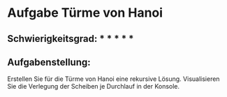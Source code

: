# Aufgabe Türme von Hanoi

## Schwierigkeitsgrad: * * * * *

## Aufgabenstellung:
Erstellen Sie für die Türme von Hanoi eine rekursive Lösung. Visualisieren Sie die Verlegung der Scheiben je Durchlauf in der Konsole.






